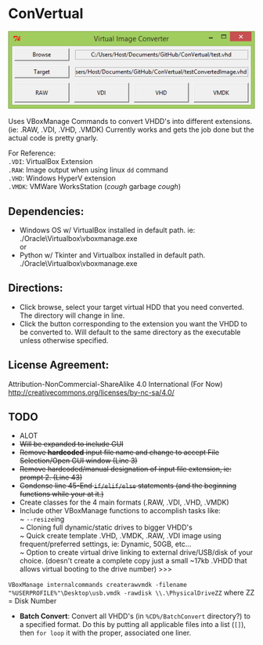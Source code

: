 # ConVertual
<p align="center">
<img src='https://github.com/BiTinerary/ConVertual/blob/master/ProgramImage.png'><br>
</p>

Uses VBoxManage Commands to convert VHDD's into different extensions. (ie: .RAW, .VDI, .VHD, .VMDK) Currently works and gets the job done but the actual code is pretty gnarly. 

For Reference:<br>
`.VDI`: VirtualBox Extension<br>
`.RAW`: Image output when using linux `dd` command<br>
`.VHD`: Windows HyperV extension<br>
`.VMDK`: VMWare WorksStation (*cough* garbage *cough*)<br>
## Dependencies:
* Windows OS w/ VirtualBox installed in default path. ie: ./Oracle\Virtualbox\vboxmanage.exe<br>
or
* Python w/ Tkinter and Virtualbox installed in default path. ./Oracle\Virtualbox\vboxmanage.exe

## Directions:
* Click browse, select your target virtual HDD that you need converted. The directory will change in line.
* Click the button corresponding to the extension you want the VHDD to be converted to. Will default to the same directory as the executable unless otherwise specified.

## License Agreement:
Attribution-NonCommercial-ShareAlike 4.0 International (For Now)<br>
<a href='http://creativecommons.org/licenses/by-nc-sa/4.0/'>http://creativecommons.org/licenses/by-nc-sa/4.0/</a>

## TODO
* ALOT
* <strike>Will be expanded to include GUI</strike>
* <strike>Remove **hardcoded** input file name and change to accept File Selection/Open GUI window (Line 3)</strike>
* <strike>Remove hardcoded/manual designation of input file extension, ie: prompt 2. (Line 43)</strike>
* <strike>Condense line 45-End `if/elif/else` statements (and the beginning functions while your at it.)</strike>
* Create classes for the 4 main formats (.RAW, .VDI, .VHD, .VMDK)
* Include other VBoxManage functions to accomplish tasks like:<br>
  ~ `--resize`ing<br>
  ~ Cloning full dynamic/static drives to bigger VHDD's<br>
  ~ Quick create template .VHD, .VMDK, .RAW, .VDI image using frequent/preferred settings, ie: Dynamic, 50GB, etc...<br>
  ~ Option to create virtual drive linking to external drive/USB/disk of your choice. (doesn't create a complete copy just a small ~17kb .VHDD that allows virtual booting to the drive number) >>>

`VBoxManage internalcommands createrawvmdk -filename "%USERPROFILE%"\Desktop\usb.vmdk -rawdisk \\.\PhysicalDriveZZ` where ZZ = Disk Number 

* **Batch Convert**: Convert all VHDD's (in `%CD%/BatchConvert` directory?) to a specified format. Do this by putting all applicable files into a list (`[]`), then `for loop` it with the proper, associated one liner.




